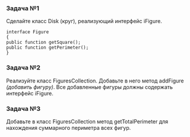 ### Задача №1

Сделайте класс Disk (круг), реализующий интерфейс iFigure.

    interface Figure
    {
    public function getSquare();
    public function getPerimeter();
    }

### Задача №2

Реализуйте класс FiguresCollection. Добавьте в него метод addFigure _(добавить фигуру)_. 
Все добавленные фигуры должны содержать интерфейс iFigure.

### Задача №3

Добавьте в класс FiguresCollection метод getTotalPerimeter для нахождения суммарного периметра всех фигур.